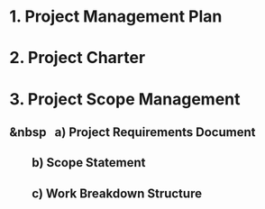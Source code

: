 # 1. **Project Management Plan**
# 2. **Project Charter**
# 3. **Project Scope Management**
## &nbsp                               &nbsp; a) **Project Requirements Document**
## &nbsp;&nbsp;&nbsp;&nbsp;&nbsp;&nbsp;&nbsp; b) **Scope Statement**
## &nbsp;&nbsp;&nbsp;&nbsp;&nbsp;&nbsp;&nbsp; c) **Work Breakdown Structure**


